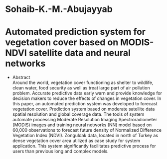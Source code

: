 # Sohaib-K.-M.-Abujayyab

# Automated prediction system for vegetation cover based on MODIS- NDVI satellite data and neural networks


  
* Abstract  
Around the world, vegetation cover functioning as shelter to wildlife, clean water, food security as well as treat large part of air pollution problem. Accurate predictive data early warn and provide knowledge for decision makers to reduce the effects of changes in vegetation cover. In this paper, an automated prediction system was developed to forecast vegetation cover. Prediction system based on moderate satellite data spatial resolution and global coverage data. The tools of system automate processing Moderate Resolution Imaging Spectroradiometer (MODIS) images and training neural networks (NN) model based on 60,000 observations to forecast future density of Normalized Difference Vegetation Index (NDVI). Zonguldak data, located in north of Turkey as dense vegetation cover area utilized as case study for system application.  This system significantly facilitates predictive process for users than previous long and complex models.

  
